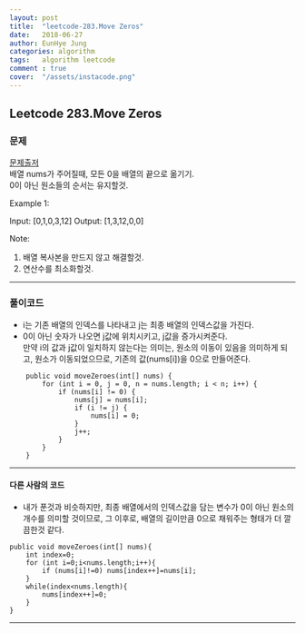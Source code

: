 ```yaml
---
layout: post
title:  "leetcode-283.Move Zeros"
date:   2018-06-27
author: EunHye Jung
categories: algorithm
tags:	algorithm leetcode
comment : true
cover:  "/assets/instacode.png"
---
```


## Leetcode 283.Move Zeros

### 문제	
	
[문제출저][source]	  
배열 nums가 주어질때, 모든 0을 배열의 끝으로 옮기기.   
0이 아닌 원소들의 순서는 유지할것.   
   
Example 1:

Input: [0,1,0,3,12]
Output: [1,3,12,0,0]


Note:
1. 배열 복사본을 만드지 않고 해결할것.    
2. 연산수를 최소화할것.   
	
- - -
	

### 풀이코드	
  		
  * i는 기존 배열의 인덱스를 나타내고 j는 최종 배열의 인덱스값을 가진다.  
  * 0이 아닌 숫자가 나오면 j값에 위치시키고, j값을 증가시켜준다.  
    만약 i의 값과 j값이 일치하지 않는다는 의미는, 원소의 이동이 있음을 의미하게 되고, 원소가 이동되었으므로, 기존의 값(nums[i])을 0으로 만들어준다.   
    	
```
    public void moveZeroes(int[] nums) {
		for (int i = 0, j = 0, n = nums.length; i < n; i++) {
			if (nums[i] != 0) {
				nums[j] = nums[i];
				if (i != j) {
					nums[i] = 0;
				}
				j++;
			}
		}  
    }
```
  	
- - -
    
#### 다른 사람의 코드
* 내가 푼것과 비슷하지만, 최종 배열에서의 인덱스값을 담는 변수가 0이 아닌 원소의 개수를 의미할 것이므로, 그 이후로, 배열의 길이만큼 0으로 채워주는 형태가 더 깔끔한것 같다.   
```
public void moveZeroes(int[] nums){
	int index=0;
    for (int i=0;i<nums.length;i++){
    	if (nums[i]!=0) nums[index++]=nums[i];
   	}
   	while(index<nums.length){
   		nums[index++]=0;
   	}
}
```

- - -
	
    
[source]:   https://leetcode.com/problems/move-zeroes/description/